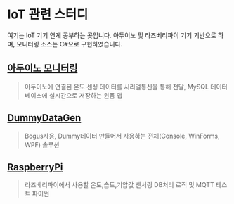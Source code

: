 # IoT 관련 스터디
여기는 IoT 기기 연계 공부하는 곳입니다.
아두이노 및 라즈베리파이 기기 기반으로 하며, 모니터링 소스는 C#으로 구현하였습니다.

## [아두이노 모니터링](https://github.com/hugoMGSung/works-need-it-IoT/tree/main/arduino/ArduinoMonitoring)
> 아두이노에 연결된 온도 센싱 데이터를 시리얼통신을 통해 전달, MySQL 데이터베이스에 실시간으로 저장하는 윈폼 앱

## [DummyDataGen](https://github.com/hugoMGSung/works-need-it-IoT/tree/main/windows/DummyDataGen)

> Bogus사용, Dummy데이터 만들어서 사용하는 전체(Console, WinForms, WPF) 솔루션

## [RaspberryPi](https://github.com/hugoMGSung/works-need-it-IoT/tree/main/energy_management_system)
> 라즈베리파이에서 사용할 온도,습도,기압값 센서링 DB처리 로직 및 MQTT 테스트 파이썬 
